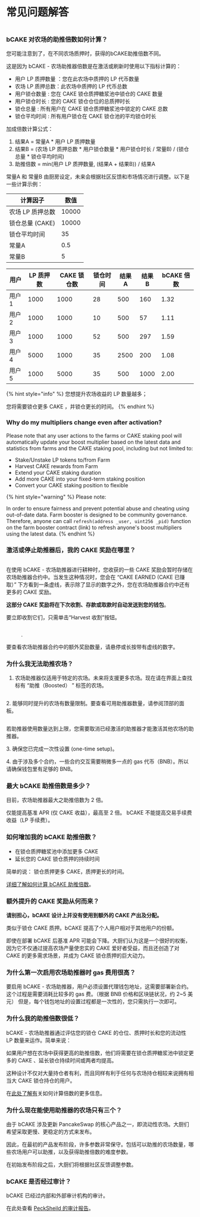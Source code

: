 # 常见问题解答

<figure><img src="../../../.gitbook/assets/how-bCAKE-FAQ.png" alt=""><figcaption></figcaption></figure>

### bCAKE 对农场的助推倍数如何计算？

您可能注意到了，在不同农场质押时，获得的bCAKE助推倍数不同。

&#x20;这是因为 bCAKE - 农场助推器倍数是在激活或刷新时使用以下指标计算的：&#x20;

* 用户 LP 质押数量 ：您在此农场中质押的 LP 代币数量&#x20;
* 农场 LP 质押总数：此农场中质押的 LP 代币总数&#x20;
* 用户锁仓数量 : 您在 CAKE 锁仓质押糖浆池中锁仓的 CAKE 数量
* 用户锁仓时长 : 您的 CAKE 锁仓仓位的总质押时长&#x20;
* 锁仓总量 :  所有用户在 CAKE 锁仓质押糖浆池中锁定的 CAKE 总数&#x20;
* 锁仓平均时间 : 所有用户锁仓在 CAKE 锁仓池的平均锁仓时长

加成倍数计算公式：&#x20;

1. 结果A = 常量A \* 用户 LP 质押数量&#x20;
2. 结果B = (农场 LP 质押总数 \* 用户锁仓数量 \* 用户锁仓时长 / 常量B) / (锁仓总量 \* 锁仓平均时间)&#x20;
3. 助推倍数 = min(用户 LP 质押数量, (结果A + 结果B)) / 结果A&#x20;

常量A 和 常量B 由厨房设定，未来会根据社区反馈和市场情况进行调整。以下是一些计算示例：

| 计算因子        | 数值    |
| ----------- | ----- |
| 农场 LP 质押总数  | 10000 |
| 锁仓总量 (CAKE) | 10000 |
| 锁仓平均时间      | 35    |
| 常量A         | 0.5   |
| 常量B         | 5     |

| 用户  | LP 质押数 | CAKE 锁仓数 | 锁仓时间 | 结果A  | 结果B  | bCAKE 倍数 |
| --- | ------ | -------- | ---- | ---- | ---- | -------- |
| 用户1 | 1000   | 1000     | 28   | 500  | 160  | 1.32     |
| 用户2 | 1000   | 1000     | 10   | 500  | 57   | 1.11     |
| 用户3 | 1000   | 1000     | 52   | 500  | 297  | 1.59     |
| 用户4 | 5000   | 1000     | 35   | 2500 | 200  | 1.08     |
| 用户5 | 1000   | 5000     | 35   | 500  | 1000 | 2.00     |

{% hint style="info" %}
您想提升农场收益的 LP 数量越多；

您将需要锁仓更多 CAKE ，并锁仓更长的时间。
{% endhint %}

### Why do my multipliers change even after activation?

Please note that any user actions to the farms or CAKE staking pool will automatically update your boost multiplier based on the latest data and statistics from farms and the CAKE staking pool, including but not limited to:

* Stake/Unstake LP tokens to/from Farm
* Harvest CAKE rewards from Farm
* Extend your CAKE staking duration
* Add more CAKE into your fixed-term staking position
* Convert your CAKE staking position to flexible

{% hint style="warning" %}
Please note:&#x20;

In order to ensure fairness and prevent potential abuse and cheating using out-of-date data. Farm booster is designed to be community governance. Therefore, anyone can call `refresh(address _user, uint256 _pid)` function on the farm booster contract (link) to refresh anyone's boost multipliers using the latest data.
{% endhint %}

### 激活或停止助推器后，我的 CAKE 奖励在哪里？

<figure><img src="../../../.gitbook/assets/bCAKE-has-pending-balance.png" alt=""><figcaption></figcaption></figure>

在使用 bCAKE - 农场助推器进行耕种时，您收获的一些 CAKE 奖励会暂时存储在农场助推器合约中。当发生这种情况时，您会在 “CAKE EARNED (CAKE 已赚取）” 下方看到一条虚线，表示除了显示的数字之外，您在农场助推器合约中还有更多的 CAKE 奖励。

**这部分 CAKE 奖励将在下次收割、存款或取款时自动发送到您的钱包**。

要立即收割它们，只需单击“Harvest 收割”按钮。

<figure><img src="../../../.gitbook/assets/bCAKE-has-pending-balance-tooltip.png" alt=""><figcaption><p>.</p></figcaption></figure>

要查看农场助推器合约中的额外奖励数量，请悬停或长按带有虚线的数字。

### 为什么我无法助推农场？

1. 农场助推器仅适用于特定的农场。未来将支援更多农场。现在请在界面上查找标有 “助推（Boosted） ” 标签的农场。

<figure><img src="../../../.gitbook/assets/bCAKE-boost-tag.png" alt=""><figcaption></figcaption></figure>

2\. 能够同时提升的农场有数量限制。要查看可用助推器数量，请参阅顶部的面板。

<figure><img src="../../../.gitbook/assets/bCAKE-farm-number-limit (1).png" alt=""><figcaption></figcaption></figure>

若助推器使用数量达到上限，您需要取消已经激活的助推器才能激活其他农场的助推器。&#x20;

3\. 确保您已完成一次性设置 (one-time setup)。&#x20;

4\. 由于涉及多个合约，一些合约交互需要稍微多一点的 gas 代币（BNB）。所以请确保钱包里有足够的 BNB。

### 最大 bCAKE 助推倍数是多少？

目前，农场助推器最大之助推倍数为 2 倍。

仅能提高基准 APR (仅 CAKE 收益），最高至 2 倍。 bCAKE 不能提高交易手续费收益（LP 手续费）。

### 如何增加我的 bCAKE 助推倍数？

* 在锁仓质押糖浆池中添加更多 CAKE&#x20;
* 延长您的 CAKE 锁仓质押的持续时间&#x20;

简单的说： 锁仓质押更多 CAKE，质押更长的时间。

[详细了解如何计算 bCAKE 助推倍数](ru-he-shi-yong-bcake.md)。

### 额外提升的 CAKE 奖励从何而来？

**请别担心，bCAKE 设计上并没有使用到额外的 CAKE 产出及分配。**

类似于锁仓 CAKE 质押。bCAKE 提高了个人用户相对于其他用户的份额。

即使在部署 bCAKE 后基准 APR 可能会下降。大厨们认为这是一个很好的权衡，因为它不仅通过提高农场产量使忠实的 CAKE 爱好者受益，而且还创造了对 CAKE 的更多需求场景，并成为 CAKE 锁仓质押的巨大动力。&#x20;

### 为什么第一次启用农场助推器时 gas 费用很高？

要启用 bCAKE - 农场助推器，用户必须设置代理钱包地址，这需要部署新合约。这个过程是需要消耗比较多的 gas 费。（根据 BNB 价格和区块链状况，约 2\~5 美元） 但是，每个钱包地址的设置过程都是一次性的，您只需执行一次即可。

### 为什么我的助推倍数很低？

bCAKE - 农场助推器通过评估您的锁仓 CAKE 的仓位、质押时长和您的流动性 LP 数量来运作。简单来说：

如果用户想在农场中获得更高的助推倍数，他们将需要在锁仓质押糖浆池中锁定更多的 CAKE 、延长锁仓持续时间或两者均提高。

这种设计不仅对大量持仓者有利，而且同样有利于任何与农场持仓相较来说拥有相当大 CAKE 锁仓持仓的用户。

&#x20;在[此处了解有](ru-he-shi-yong-bcake.md)关如何计算倍数的更多信息。

### 为什么现在能使用助推器的农场只有三个？

&#x20;由于 bCAKE 涉及更新 PancakeSwap 的核心产品之一，即流动性农场。大厨们希望采取更慢、更稳定的方式来发布。&#x20;

因此，在最初的产品发布阶段，许多参数非常保守。包括可以助推的农场数量，哪些农场用户可以助推，以及获得助推倍数的难度参数。&#x20;

在初始发布阶段之后，大厨们将根据社区反馈调整参数。

### bCAKE 是否经过审计？&#x20;

bCAKE 已经过内部和外部审计机构的审计。&#x20;

在此处查看 [PeckSheild 的审计报告](https://github.com/peckshield/publications/blob/master/audit\_reports/PeckShield-Audit-Report-PancakeSwap-FarmBooster-v1.0.pdf)。
